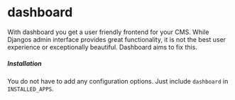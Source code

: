 # dashboard
With dashboard you get a user friendly frontend for your CMS.
While Djangos admin interface provides great functionality, it is
not the best user experience or exceptionally beautiful. Dashboard
aims to fix this.

##### Installation
You do not have to add any configuration options. Just include 
`dashboard` in `INSTALLED_APPS`.